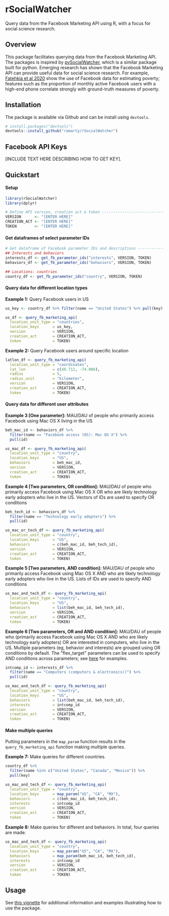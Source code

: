 # rSocialWatcher

Query data from the Facebook Marketing API using R, with a focus for social science research.

## Overview

This package facilitates querying data from the Facebook Marketing API. The packages is inspired by [pySocialWatcher](https://github.com/maraujo/pySocialWatcher), which is a similar package built for python. Emerging research has shown that the Facebook Marketing API can provide useful data for social science research. For example, [Fatehkia et al 2020](https://ojs.aaai.org//index.php/ICWSM/article/view/7361) show the use of Facebook data for estimating poverty; features such as the proportion of monthly active Facebook users with a high-end phone correlate strongly with ground-truth measures of poverty.

## Installation
The package is available via Github and can be install using `devtools`.

```r
# install.packages("devtools")
devtools::install_github("ramarty/rSocialWatcher")
```

## Facebook API Keys

[INCLUDE TEXT HERE DESCRIBING HOW TO GET KEY].

## Quickstart

#### Setup
```r
library(rSocialWatcher)
library(dplyr)

# Define API version, creation act & token -------------------------------------
VERSION      <- "[ENTER HERE]"
CREATION_ACT <- "[ENTER HERE]"
TOKEN        <- "[ENTER HERE]"
```

#### Get dataframes of select parameter IDs
```r
# Get dataframe of Facebook parameter IDs and descriptions ---------------------
## Interests and behaviors
interests_df <- get_fb_parameter_ids("interests", VERSION, TOKEN)
behaviors_df <- get_fb_parameter_ids("behaviors", VERSION, TOKEN)

## Locations: countries
country_df <- get_fb_parameter_ids("country", VERSION, TOKEN)
```

#### Query data for different location types

__Example 1:__ Query Facebook users in US
```r
us_key <- country_df %>% filter(name == "United States") %>% pull(key)

us_df <- query_fb_marketing_api(
  location_unit_type = "countries",
  location_keys      = us_key,
  version            = VERSION, 
  creation_act       = CREATION_ACT, 
  token              = TOKEN)
```

__Example 2:__ Query Facebook users around specific location
```r
latlon_df <- query_fb_marketing_api(
  location_unit_type = "coordinates",
  lat_lon            = c(40.712, -74.006),
  radius             = 5,
  radius_unit        = "kilometer",
  version            = VERSION, 
  creation_act       = CREATION_ACT, 
  token              = TOKEN)
```

#### Query data for different user attributes

__Example 3 [One parameter]:__ MAU/DAU of people who primarily access Facebook using Mac OS X living in the US
```r
beh_mac_id <- behaviors_df %>% 
  filter(name == "Facebook access (OS): Mac OS X") %>% 
  pull(id)

us_mac_df <- query_fb_marketing_api(
  location_unit_type = "country",
  location_keys      = "US",
  behaviors          = beh_mac_id,
  version            = VERSION,
  creation_act       = CREATION_ACT,
  token              = TOKEN)
```

__Example 4 [Two parameters, OR condition]:__ MAU/DAU of people who primarily access Facebook using Mac OS X OR who are likely technology early adopters who live in the US. Vectors of IDs are used to specify OR conditions
```r
beh_tech_id <- behaviors_df %>% 
  filter(name == "Technology early adopters") %>% 
  pull(id)

us_mac_or_tech_df <- query_fb_marketing_api(
  location_unit_type = "country",
  location_keys      = "US",
  behaviors          = c(beh_mac_id, beh_tech_id),
  version            = VERSION,
  creation_act       = CREATION_ACT,
  token              = TOKEN)
```

__Example 5 [Two parameters, AND condition]:__ MAU/DAU of people who primarily access Facebook using Mac OS X AND who are likely technology early adopters who live in the US. Lists of IDs are used to specify AND conditions
```r
us_mac_and_tech_df <- query_fb_marketing_api(
  location_unit_type = "country",
  location_keys      = "US",
  behaviors          = list(beh_mac_id, beh_tech_id),
  version            = VERSION,
  creation_act       = CREATION_ACT,
  token              = TOKEN)
```

__Example 6 [Two parameters, OR and AND condition]:__ MAU/DAU of people who (primarily access Facebook using Mac OS X AND who are likely technology early adopters) OR are interested in computers, who live in the US. Multiple parameters (eg, behavior and interests) are grouped using OR conditions by default. The "flex_target" parameters can be used to specify AND conditions across parameters; see [here](https://ramarty.github.io/rSocialWatcher/articles/rsocialwatcher-vignette.html#flexible-targetting-or-and-and) for examples. 
```r
intcomp_id <- interests_df %>% 
  filter(name == "Computers (computers & electronics))") %>% 
  pull(id)

us_mac_and_tech_df <- query_fb_marketing_api(
  location_unit_type = "country",
  location_keys      = "US",
  behaviors          = list(beh_mac_id, beh_tech_id),
  interests          = intcomp_id
  version            = VERSION,
  creation_act       = CREATION_ACT,
  token              = TOKEN)
```

#### Make multiple queries

Putting parameters in the `map_param` function results in the `query_fb_marketing_api` function making multiple queries.

__Example 7:__ Make queries for different countries.
```r
country_df %>% 
  filter(name %in% c("United States", "Canada", "Mexico")) %>% 
  pull(key)

us_mac_and_tech_df <- query_fb_marketing_api(
  location_unit_type = "country",
  location_keys      = map_param("US", "CA", "MX"),
  behaviors          = c(beh_mac_id, beh_tech_id),
  interests          = intcomp_id
  version            = VERSION,
  creation_act       = CREATION_ACT,
  token              = TOKEN)
```

__Example 8:__ Make queries for different and behaviors. In total, four queries are made.
```r
us_mac_and_tech_df <- query_fb_marketing_api(
  location_unit_type = "country",
  location_keys      = map_param("US", "CA", "MX"),
  behaviors          = map_param(beh_mac_id, beh_tech_id),
  interests          = intcomp_id
  version            = VERSION,
  creation_act       = CREATION_ACT,
  token              = TOKEN)
```

## Usage
See [this vignette](https://ramarty.github.io/rSocialWatcher/articles/rsocialwatcher-vignette.html) for additional information and examples illustrating how to use the package. 
